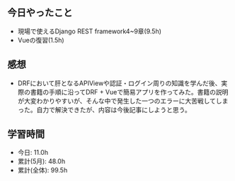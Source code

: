 ## 今日やったこと

+ 現場で使えるDjango REST framework4~9章(9.5h)
+ Vueの復習(1.5h)

## 感想

+ DRFにおいて肝となるAPIViewや認証・ログイン周りの知識を学んだ後、実際の書籍の手順に沿ってDRF + Vueで簡易アプリを作ってみた。書籍の説明が大変わかりやすいが、そんな中で発生した一つのエラーに大苦戦してしまった。自力で解決できたが、内容は今後記事にしようと思う。


## 学習時間
+ 今日: 11.0h
+ 累計(5月): 48.0h
+ 累計(全体): 99.5h

